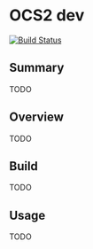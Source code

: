 # OCS2 dev

[![Build Status](https://ci.leggedrobotics.com/buildStatus/icon?job=bitbucket_leggedrobotics/ocs2_dev/master)](https://ci.leggedrobotics.com/job/bitbucket_leggedrobotics/job/ocs2_dev/job/master/)

## Summary
TODO

## Overview
TODO

## Build
TODO

## Usage
TODO